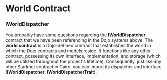 # World Contract

### IWorldDispatcher

You probably have some questions regarding the **IWorldDispatcher** contract that we have been referencing in the Dojo systems above. The **world contract** is a Dojo-defined contract that establishes the world in which the Dojo contracts and models reside. It functions like any other contract, possessing its own interface, implementation, and storage (which will be utilized throughout the project's lifetime). Consequently, just like any other Starknet contract in Cairo, you can import its dispatcher and interface (**IWorldDispatcher**, **IWorldDispatcherTrait**).

